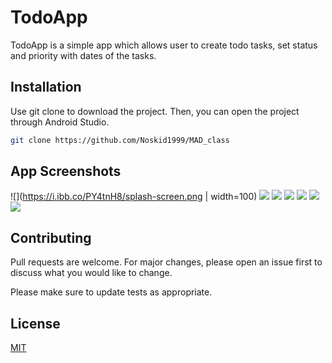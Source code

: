 # TodoApp

TodoApp is a simple app which allows user to create todo tasks, set status and priority with dates of the tasks.

## Installation

Use git clone to download the project. Then, you can open the project through Android Studio.

```bash
git clone https://github.com/Noskid1999/MAD_class
```
## App Screenshots
![](https://i.ibb.co/PY4tnH8/splash-screen.png | width=100)
![](https://ibb.co/q0npRSp)
![](https://ibb.co/v1SS10N)
![](https://ibb.co/8877b1x)
![](https://ibb.co/qFH8HC5)
![](https://ibb.co/9r0zJqN)
![](https://ibb.co/vvVFx7q)

## Contributing
Pull requests are welcome. For major changes, please open an issue first to discuss what you would like to change.

Please make sure to update tests as appropriate.

## License
[MIT](https://choosealicense.com/licenses/mit/)
